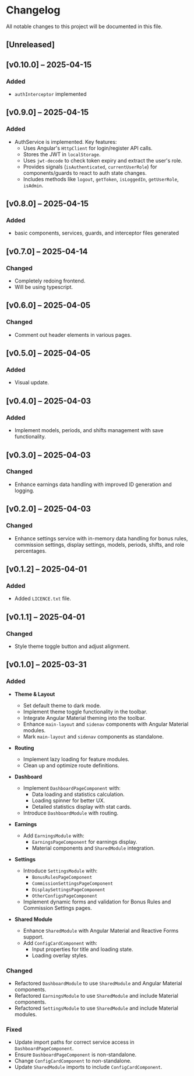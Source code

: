 # Changelog
All notable changes to this project will be documented in this file.

## [Unreleased]

## [v0.10.0] – 2025-04-15

### Added
- `authInterceptor` implemented

## [v0.9.0] – 2025-04-15

### Added
- AuthService is implemented. Key features:
  - Uses Angular's `HttpClient` for login/register API calls.
  - Stores the JWT in `localStorage`.
  - Uses `jwt-decode` to check token expiry and extract the user's role.
  - Provides signals (`isAuthenticated`, `currentUserRole`) for components/guards to react to auth state changes.
  - Includes methods like `logout`, `getToken`, `isLoggedIn`, `getUserRole`, `isAdmin`.

## [v0.8.0] – 2025-04-15

### Added
- basic components, services, guards, and interceptor files generated

## [v0.7.0] – 2025-04-14

### Changed
- Completely redoing frontend.
- Will be using typescript.

## [v0.6.0] – 2025-04-05

### Changed
- Comment out header elements in various pages.

## [v0.5.0] – 2025-04-05

### Added
- Visual update.

## [v0.4.0] – 2025-04-03

### Added
- Implement models, periods, and shifts management with save functionality.

## [v0.3.0] – 2025-04-03

### Changed
- Enhance earnings data handling with improved ID generation and logging.

## [v0.2.0] – 2025-04-03

### Changed
- Enhance settings service with in-memory data handling for bonus rules, commission settings, display settings, models, periods, shifts, and role percentages.

## [v0.1.2] – 2025-04-01 

### Added
- Added `LICENCE.txt` file.

## [v0.1.1] – 2025-04-01 

### Changed
- Style theme toggle button and adjust alignment.

## [v0.1.0] – 2025-03-31  

### Added  
- **Theme & Layout**  
  - Set default theme to dark mode.
  - Implement theme toggle functionality in the toolbar.
  - Integrate Angular Material theming into the toolbar.
  - Enhance `main-layout` and `sidenav` components with Angular Material modules.
  - Mark `main-layout` and `sidenav` components as standalone.

- **Routing**  
  - Implement lazy loading for feature modules.  
  - Clean up and optimize route definitions.  

- **Dashboard**  
  - Implement `DashboardPageComponent` with:  
    - Data loading and statistics calculation.  
    - Loading spinner for better UX.  
    - Detailed statistics display with stat cards.  
  - Introduce `DashboardModule` with routing.  

- **Earnings**  
  - Add `EarningsModule` with:  
    - `EarningsPageComponent` for earnings display.  
    - Material components and `SharedModule` integration.  

- **Settings**  
  - Introduce `SettingsModule` with:  
    - `BonusRulesPageComponent`  
    - `CommissionSettingsPageComponent`  
    - `DisplaySettingsPageComponent`  
    - `OtherConfigsPageComponent`  
  - Implement dynamic forms and validation for Bonus Rules and Commission Settings pages.  

- **Shared Module**  
  - Enhance `SharedModule` with Angular Material and Reactive Forms support.  
  - Add `ConfigCardComponent` with:  
    - Input properties for title and loading state.  
    - Loading overlay styles.  

### Changed  
- Refactored `DashboardModule` to use `SharedModule` and Angular Material components.  
- Refactored `EarningsModule` to use `SharedModule` and include Material components.  
- Refactored `SettingsModule` to use `SharedModule` and include Material modules.  

### Fixed  
- Update import paths for correct service access in `DashboardPageComponent`.  
- Ensure `DashboardPageComponent` is non-standalone.  
- Change `ConfigCardComponent` to non-standalone.  
- Update `SharedModule` imports to include `ConfigCardComponent`.  
